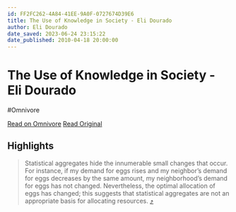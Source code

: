 ```yaml
---
id: FF2FC262-4A84-41EE-9A0F-0727674D39E6
title: The Use of Knowledge in Society - Eli Dourado
author: Eli Dourado
date_saved: 2023-06-24 23:15:22
date_published: 2010-04-18 20:00:00
---
```


# The Use of Knowledge in Society - Eli Dourado
#Omnivore

[Read on Omnivore](https://omnivore.app/me/https-click-convertkit-mail-com-v-8-urz-8-zr-5-mtrhxoooldbg-n-2--188f08c71b0)
[Read Original](https://click.convertkit-mail.com/v8urz8zr5mtrhxoooldbg/n2hohvh3xdvmmrc0/aHR0cHM6Ly9lbGlkb3VyYWRvLmNvbS9ibG9nL3RoZS11c2Utb2Yta25vd2xlZGdlLWluLXNvY2lldHkv)

## Highlights

> Statistical aggregates hide the innumerable small changes that occur. For instance, if my demand for eggs rises and my neighbor’s demand for eggs decreases by the same amount, my neighborhood’s demand for eggs has not changed. Nevertheless, the optimal allocation of eggs has changed; this suggests that statistical aggregates are not an appropriate basis for allocating resources. [⤴️](https://omnivore.app/me/https-click-convertkit-mail-com-v-8-urz-8-zr-5-mtrhxoooldbg-n-2--188f08c71b0#bbd7028a-59d1-4341-90a1-be4522970856) 

